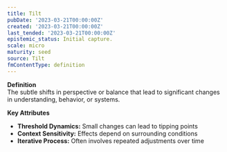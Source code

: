 ```yaml
---
title: Tilt
pubDate: '2023-03-21T00:00:00Z'
created: '2023-03-21T00:00:00Z'
last_tended: '2023-03-21T00:00:00Z'
epistemic_status: Initial capture.
scale: micro
maturity: seed
source: Tilt
fmContentType: definition
---
```


**Definition**  
The subtle shifts in perspective or balance that lead to significant changes in understanding, behavior, or systems.

**Key Attributes**  
- **Threshold Dynamics:** Small changes can lead to tipping points  
- **Context Sensitivity:** Effects depend on surrounding conditions  
- **Iterative Process:** Often involves repeated adjustments over time
